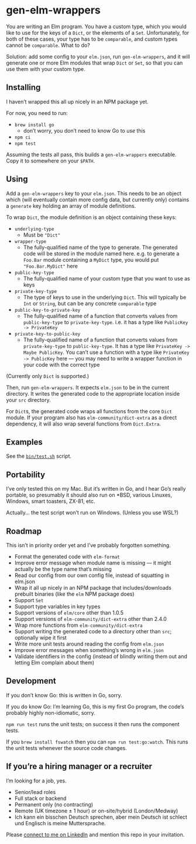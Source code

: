 # gen-elm-wrappers

You are writing an Elm program.  You have a custom type, which you would
like to use for the keys of a `Dict`, or the elements of a `Set`.
Unfortunately, for both of these cases, your type has to be `comparable`,
and custom types cannot be `comparable`.  What to do?

Solution: add some config to your `elm.json`, run `gen-elm-wrappers`,
and it will generate one or more Elm modules that wrap `Dict` or `Set`,
so that you can use them with your custom type.


## Installing

I haven’t wrapped this all up nicely in an NPM package yet.

For now, you need to run:
- `brew install go`
    - don’t worry, you don’t need to know Go to _use_ this
- `npm ci`
- `npm test`

Assuming the tests all pass, this builds a `gen-elm-wrappers` executable.
Copy it to somewhere on your `$PATH`.


## Using

Add a `gen-elm-wrappers` key to your `elm.json`.  This needs to be an
object which (will eventually contain more config data, but currently
only) contains a `generate` key holding an array of module definitions.

To wrap `Dict`, the module definition is an object containing these keys:
- `underlying-type`
    - Must be `"Dict"`
- `wrapper-type`
    - The fully-qualified name of the type to generate.  The generated
        code will be stored in the module named here.  e.g. to generate
        a `Foo.Bar` module containing a `MyDict` type, you would put
        `"Foo.Bar.MyDict"` here
- `public-key-type`
    - The fully-qualified name of your custom type that you want to use
        as keys
- `private-key-type`
    - The type of keys to use in the underlying `Dict`.  This will
        typically be `Int` or `String`, but can be any concrete
        `comparable` type
- `public-key-to-private-key`
    - The fully-qualified name of a function that converts values from
        `public-key-type` to `private-key-type`.  i.e. it has a type
        like `PublicKey -> PrivateKey`
- `private-key-to-public-key`
    - The fully-qualified name of a function that converts values from
        `private-key-type` to `public-key-type`.  It has a type
        like `PrivateKey -> Maybe PublicKey`.  You can’t use a function
        with a type like `PrivateKey -> PublicKey` here — you may need
        to write a wrapper function in your code with the correct type

(Currently only `Dict` is supported.)

Then, run `gen-elm-wrappers`.  It expects `elm.json` to be in the
current directory.  It writes the generated code to the appropriate
location inside your `src` directory.

For `Dict`s, the generated code wraps all functions from the core `Dict`
module.  If your program also has `elm-community/dict-extra` as a direct
dependency, it will also wrap several functions from `Dict.Extra`.


## Examples

See the [`bin/test.sh`](bin/test.sh) script.


## Portability

I’ve only tested this on my Mac.  But it’s written in Go, and I hear
Go’s really portable, so presumably it should also run on \*BSD, various
Linuxes, Windows, smart toasters, ZX-81, etc.

Actually… the test script won’t run on Windows.  (Unless you use WSL?)


## Roadmap

This isn’t in priority order yet and I’ve probably forgotten something.

- Format the generated code with `elm-format`
- Improve error message when module name is missing — it might actually
    be the type name that’s missing
- Read our config from our own config file, instead of squatting in
    elm.json
- Wrap it all up nicely in an NPM package that includes/downloads
    prebuilt binaries (like the `elm` NPM package does)
- Support `Set`
- Support type variables in key types
- Support versions of `elm/core` other than 1.0.5
- Support versions of `elm-community/dict-extra` other than 2.4.0
- Wrap more functions from `elm-community/dict-extra`
- Support writing the generated code to a directory other than `src`;
    optionally wipe it first
- Write more unit tests around reading the config from `elm.json`
- Improve error messages when something’s wrong in `elm.json`
- Validate identifiers in the config (instead of blindly writing them
    out and letting Elm complain about them)


## Development

If you don’t know Go: this is written in Go, sorry.

If you do know Go: I’m learning Go, this is my first Go program, the
code’s probably highly non-idiomatic, sorry.

`npm run test` runs the unit tests; on success it then runs the
component tests.

If you `brew install fswatch` then you can `npm run test:go:watch`.
This runs the unit tests whenever the source code changes.


## If you’re a hiring manager or a recruiter

I’m looking for a job, yes.

- Senior/lead roles
- Full stack or backend
- Permanent only (no contracting)
- Remote (UK timezone ± 1 hour) or on-site/hybrid (London/Medway)
- Ich kann ein bisschen Deutsch sprechen, aber mein Deutsch ist schlect
    und Englisch is meine Muttersprache.

Please [connect to me on LinkedIn](https://www.linkedin.com/in/dave-hinton-7507b4ab)
and mention this repo in your invitation.
